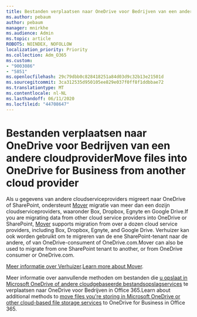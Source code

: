 ```yaml
---
title: Bestanden verplaatsen naar OneDrive voor Bedrijven van een andere cloudprovider
ms.author: pebaum
author: pebaum
manager: mnirkhe
ms.audience: Admin
ms.topic: article
ROBOTS: NOINDEX, NOFOLLOW
localization_priority: Priority
ms.collection: Adm_O365
ms.custom:
- "9003086"
- "5851"
ms.openlocfilehash: 29c79dbb0c828418251a84d03d9c32b13e21501d
ms.sourcegitcommit: 3ca312535d950105ee829e037f0ff8f1ddbbae72
ms.translationtype: MT
ms.contentlocale: nl-NL
ms.lasthandoff: 06/11/2020
ms.locfileid: "44708647"
---
```

# <a name="move-files-into-onedrive-for-business-from-another-cloud-provider"></a><span data-ttu-id="c6bd3-102">Bestanden verplaatsen naar OneDrive voor Bedrijven van een andere cloudprovider</span><span class="sxs-lookup"><span data-stu-id="c6bd3-102">Move files into OneDrive for Business from another cloud provider</span></span>

<span data-ttu-id="c6bd3-103">Als u gegevens van andere cloudserviceproviders migreert naar OneDrive of SharePoint, ondersteunt [Mover](https://go.microsoft.com/fwlink/?linkid=2132453) migratie van meer dan een dozijn cloudserviceproviders, waaronder Box, Dropbox, Egnyte en Google Drive.</span><span class="sxs-lookup"><span data-stu-id="c6bd3-103">If you are migrating data from other cloud service providers into OneDrive or SharePoint, [Mover](https://go.microsoft.com/fwlink/?linkid=2132453) supports migration from over a dozen cloud service providers, including Box, Dropbox, Egnyte, and Google Drive.</span></span> <span data-ttu-id="c6bd3-104">Verhuizer kan ook worden gebruikt om te migreren van de ene SharePoint-tenant naar de andere, of van OneDrive-consument of OneDrive.com.</span><span class="sxs-lookup"><span data-stu-id="c6bd3-104">Mover can also be used to migrate from one SharePoint tenant to another, or from OneDrive consumer or OneDrive.com.</span></span>

<span data-ttu-id="c6bd3-105">[Meer informatie over Verhuizer](https://go.microsoft.com/fwlink/?linkid=2132453).</span><span class="sxs-lookup"><span data-stu-id="c6bd3-105">[Learn more about Mover](https://go.microsoft.com/fwlink/?linkid=2132453).</span></span>

<span data-ttu-id="c6bd3-106">Meer informatie over aanvullende methoden om bestanden die [u opslaat in Microsoft OneDrive of andere cloudgebaseerde bestandsopslagservices](https://support.microsoft.com/office/7fb28cad-7e25-451f-8b4b-2d1a71e5c0e9) te verplaatsen naar OneDrive voor Bedrijven in Office 365.</span><span class="sxs-lookup"><span data-stu-id="c6bd3-106">Learn about additional methods to [move files you're storing in Microsoft OneDrive or other cloud-based file storage services](https://support.microsoft.com/office/7fb28cad-7e25-451f-8b4b-2d1a71e5c0e9) to OneDrive for Business in Office 365.</span></span>

